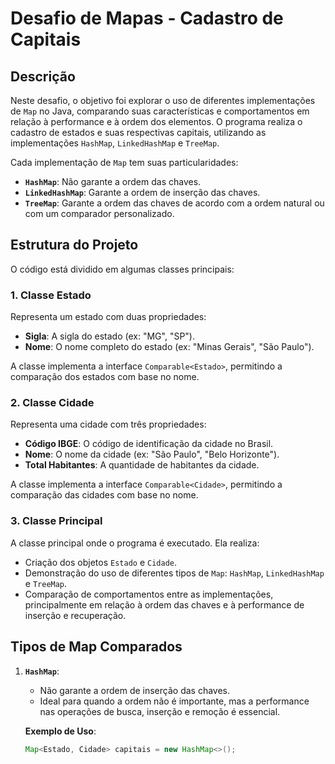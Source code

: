 # Desafio de Mapas - Cadastro de Capitais

## Descrição
Neste desafio, o objetivo foi explorar o uso de diferentes implementações de `Map` no Java, comparando suas características e comportamentos em relação à performance e à ordem dos elementos. O programa realiza o cadastro de estados e suas respectivas capitais, utilizando as implementações `HashMap`, `LinkedHashMap` e `TreeMap`.

Cada implementação de `Map` tem suas particularidades:
- **`HashMap`**: Não garante a ordem das chaves.
- **`LinkedHashMap`**: Garante a ordem de inserção das chaves.
- **`TreeMap`**: Garante a ordem das chaves de acordo com a ordem natural ou com um comparador personalizado.

## Estrutura do Projeto

O código está dividido em algumas classes principais:

### 1. **Classe Estado**
Representa um estado com duas propriedades:
- **Sigla**: A sigla do estado (ex: "MG", "SP").
- **Nome**: O nome completo do estado (ex: "Minas Gerais", "São Paulo").

A classe implementa a interface `Comparable<Estado>`, permitindo a comparação dos estados com base no nome.

### 2. **Classe Cidade**
Representa uma cidade com três propriedades:
- **Código IBGE**: O código de identificação da cidade no Brasil.
- **Nome**: O nome da cidade (ex: "São Paulo", "Belo Horizonte").
- **Total Habitantes**: A quantidade de habitantes da cidade.

A classe implementa a interface `Comparable<Cidade>`, permitindo a comparação das cidades com base no nome.

### 3. **Classe Principal**
A classe principal onde o programa é executado. Ela realiza:
- Criação dos objetos `Estado` e `Cidade`.
- Demonstração do uso de diferentes tipos de `Map`: `HashMap`, `LinkedHashMap` e `TreeMap`.
- Comparação de comportamentos entre as implementações, principalmente em relação à ordem das chaves e à performance de inserção e recuperação.

## Tipos de Map Comparados

1. **`HashMap`**:
   - Não garante a ordem de inserção das chaves.
   - Ideal para quando a ordem não é importante, mas a performance nas operações de busca, inserção e remoção é essencial.
   
   **Exemplo de Uso**:
   ```java
   Map<Estado, Cidade> capitais = new HashMap<>();
